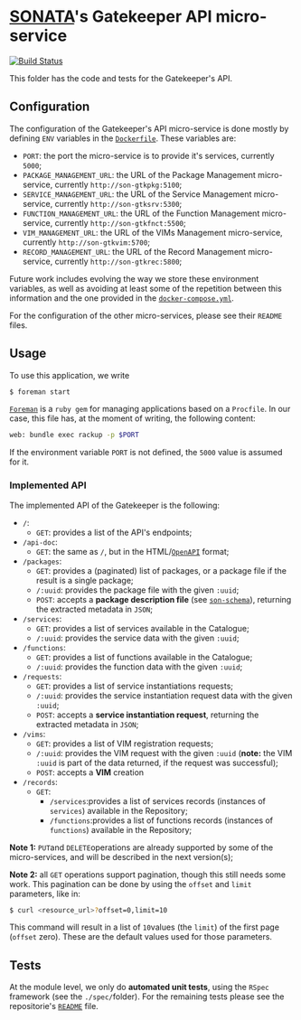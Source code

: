 # [SONATA](http://www.sonata-nfv.eu)'s Gatekeeper API micro-service
[![Build Status](http://jenkins.sonata-nfv.eu/buildStatus/icon?job=son-gkeeper)](http://jenkins.sonata-nfv.eu/job/son-gkeeper)

This folder has the code and tests for the Gatekeeper's API.

## Configuration
The configuration of the Gatekeeper's API micro-service is done mostly by defining `ENV` variables in the [`Dockerfile`](https://github.com/sonata-nfv/son-gkeeper/blob/master/son-gtkapi/Dockerfile). These variables are:

* `PORT`: the port the micro-service is to provide it's services, currently `5000`;
* `PACKAGE_MANAGEMENT_URL`: the URL of the Package Management micro-service, currently `http://son-gtkpkg:5100`;
* `SERVICE_MANAGEMENT_URL`: the URL of the Service Management micro-service, currently `http://son-gtksrv:5300`;
* `FUNCTION_MANAGEMENT_URL`: the URL of the Function Management micro-service, currently `http://son-gtkfnct:5500`;
* `VIM_MANAGEMENT_URL`: the URL of the VIMs Management micro-service, currently `http://son-gtkvim:5700`;
* `RECORD_MANAGEMENT_URL`: the URL of the Record Management micro-service, currently `http://son-gtkrec:5800`;

Future work includes evolving the way we store these environment variables, as well as avoiding at least some of the repetition between this information and the one provided in the [`docker-compose.yml`](https://github.com/sonata-nfv/son-gkeeper/blob/master/docker-compose.yml).

For the configuration of the other micro-services, please see their `README` files.

## Usage
To use this application, we write
```sh
$ foreman start
```

[`Foreman`](https://github.com/ddollar/foreman) is a `ruby gem` for managing applications based on a `Procfile`. In our case, this file has, at the moment of writing, the following content:

```sh
web: bundle exec rackup -p $PORT
```

If the environment variable `PORT` is not defined, the `5000` value is assumed for it.

### Implemented API
The implemented API of the Gatekeeper is the following:

* `/`:
    * `GET`: provides a list of the API's endpoints;
* `/api-doc`: 
    * `GET`: the same as `/`, but in the HTML/[`OpenAPI`](https://openapis.org/) format;
* `/packages`:
    * `GET`: provides a (paginated) list of packages, or a package file if the result is a single package;
    * `/:uuid`: provides the package file with the given `:uuid`;
    * `POST`: accepts a **package description file** (see [`son-schema`](https://github.com/sonata-nfv/son-schema)), returning the extracted metadata in `JSON`;
* `/services`:
    * `GET`: provides a list of services available in the Catalogue;
    * `/:uuid`: provides the service data with the given `:uuid`;
* `/functions`:
    * `GET`: provides a list of functions available in the Catalogue;
    * `/:uuid`: provides the function data with the given `:uuid`;
* `/requests`:
    * `GET`: provides a list of service instantiations requests;
    * `/:uuid`: provides the service instantiation request data with the given `:uuid`;
    * `POST`: accepts a **service instantiation request**, returning the extracted metadata in `JSON`;
* `/vims`:
    * `GET`: provides a list of VIM registration requests;
    * `/:uuid`: provides the VIM request with the given `:uuid` (**note:** the VIM `:uuid` is part of the data returned, if the request was successful);
    * `POST`: accepts a **VIM** creation 
* `/records`:
    * `GET`:
        * `/services`:provides a list of services records (instances of `services`) available in the Repository;
        * `/functions`:provides a list of functions records (instances of `functions`) available in the Repository;

**Note 1:** `PUT`and `DELETE`operations are already supported by some of the micro-services, and will be described in the next version(s);

**Note 2:** all `GET` operations support pagination, though this still needs some work. This pagination can be done by using the `offset` and `limit` parameters, like in:
```sh
$ curl <resource_url>?offset=0,limit=10
```
This command will result in a list of `10`values (the `limit`) of the first page (`offset` zero). These are the default values used for those parameters.

## Tests
At the module level, we only do **automated unit tests**, using the `RSpec` framework (see the `./spec/`folder). For the remaining tests please see the repositorie's [`README`](https://github.com/sonata-nfv/son-gkeeper/blob/master/README.md) file.

